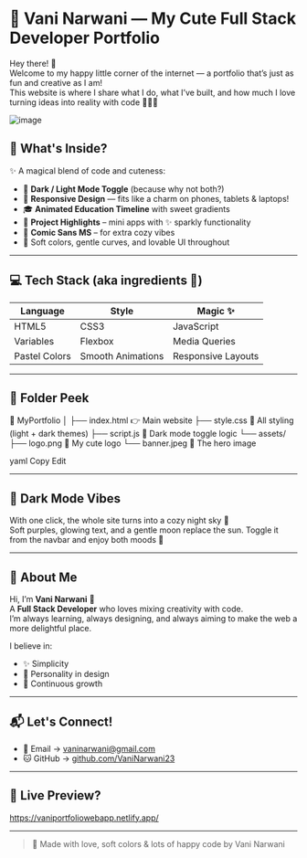 # 💖 Vani Narwani — My Cute  Full Stack Developer Portfolio


Hey there! 🌸  
Welcome to my happy little corner of the internet — a portfolio that’s just as fun and creative as I am!  
This website is where I share what I do, what I’ve built, and how much I love turning ideas into reality with code 🧁👩‍💻

![image](https://github.com/user-attachments/assets/586fb912-8d46-4249-a543-c45090f94094)

## 🌼 What's Inside?

✨ A magical blend of code and cuteness:

- 🌙 **Dark / Light Mode Toggle** (because why not both?)
- 📱 **Responsive Design** — fits like a charm on phones, tablets & laptops!
- 🎓 **Animated Education Timeline** with sweet gradients
- 💼 **Project Highlights** – mini apps with ✨ sparkly functionality
- 🧁 **Comic Sans MS** – for extra cozy vibes
- 💜 Soft colors, gentle curves, and lovable UI throughout

---

## 💻 Tech Stack (aka ingredients 🍰)

| Language | Style | Magic ✨ |
|----------|-------|----------|
| HTML5    | CSS3  | JavaScript |
| Variables | Flexbox | Media Queries |
| Pastel Colors | Smooth Animations | Responsive Layouts |

---

## 🎀 Folder Peek

📁 MyPortfolio
│
├── index.html 👉 Main website
├── style.css 🎨 All styling (light + dark themes)
├── script.js 🌙 Dark mode toggle logic
└── assets/
├── logo.png 🌸 My cute logo
└── banner.jpeg 💌 The hero image

yaml
Copy
Edit

---

## 🌈 Dark Mode Vibes

With one click, the whole site turns into a cozy night sky 🌙  
Soft purples, glowing text, and a gentle moon replace the sun. Toggle it from the navbar and enjoy both moods 🧸

---

## 💌 About Me

Hi, I’m **Vani Narwani** 🧁  
A **Full Stack Developer** who loves mixing creativity with code.  
I’m always learning, always designing, and always aiming to make the web a more delightful place.  

I believe in:
- ✨ Simplicity
- 💖 Personality in design
- 🌱 Continuous growth

---

## 📬 Let's Connect!

- 📧 Email → [vaninarwani@gmail.com](mailto:vaninarwani@gmail.com)  
- 🐱 GitHub → [github.com/VaniNarwani23](https://github.com/VaniNarwani23)

---

## 🌟 Live Preview?

https://vaniportfoliowebapp.netlify.app/

---

> 💖 Made with love, soft colors & lots of happy code by Vani Narwani
